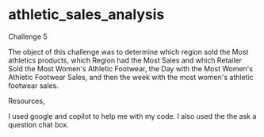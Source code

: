 # athletic_sales_analysis
 Challenge 5
 
 
 
 The object of this challenge was to determine which region sold the Most athletics products, which Region had the Most Sales and which Retailer Sold the Most Women's Athletic Footwear, the Day with the Most Women's Athletic Footwear Sales, and
then the week with the most women's athletic footwear sales.


Resources,

  I used google and copilot to help me with my code.
  I also used the the ask a question chat box.
